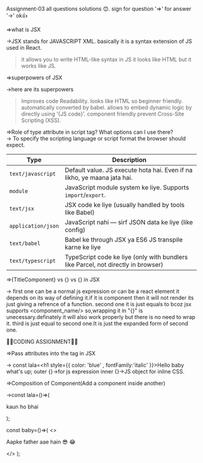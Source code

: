 Assignment-03 all questions solutions 😊.
sign for question '=>' for answer '->' ok👍

=>what is JSX

->JSX stands for JAVASCRIPT XML.
basically it is a syntax extension of JS used in React.
>it allows you to write HTML-like syntax in JS
>it looks like HTML but it works like JS.

=>superpowers of JSX

->here are its superpowers
>Improves code Readability.
>looks like HTML so beginner friendly.
>automatically converted by babel.
>allows to embed dynamic logic by directly using '{JS code}'.
>component friendly
>prevent Cross-Site Scripting (XSS).

=>Role of type attribute in script tag? What options can I use there?                         
-> To specify the scripting language or script format the browser should expect.

| Type               | Description                                                                       |
| ------------------ | --------------------------------------------------------------------------------- |
| `text/javascript`  | Default value. JS execute hota hai. Even if na likho, ye maana jata hai.          |
| `module`           | JavaScript module system ke liye. Supports `import`/`export`.                     |
| `text/jsx`         | JSX code ke liye (usually handled by tools like Babel)                            |
| `application/json` | JavaScript nahi — sirf JSON data ke liye (like config)                            |
| `text/babel`       | Babel ke through JSX ya ES6 JS transpile karne ke liye                            |
| `text/typescript`  | TypeScript code ke liye (only with bundlers like Parcel, not directly in browser) |

=>{TitleComponent} vs {<TitleComponent/>} vs
{<TitleComponent></TitleComponent>} in JSX

-> first one can be a normal js expression or can be a react element it depends on its way of defining it.if it is component then it will not render its just giving a refrence of a function.
  second one it is just equals to <TitleComponent/> bcoz jsx supports <component_name/> so,wrapping it in "{}" is unecessary.definately it will also work properly but there is no need to wrap it.
third is just equal to second one.It is just the expanded form of second one.

🧑‍💻CODING ASSIGNMENT🧑‍💻

=>Pass attributes into the tag in JSX

-> const lala=<h1 style={{ color: 'blue' , fontFamily:'italic' }}>Hello baby what's up</h1>;
outer {}->for js expression
inner {}->JS object for inline CSS.

=>Composition of Component(Add a component inside another)

->const lala=()=>(
    <p>kaun ho bhai</p>
);

const baby=()=>(
    <>
    <lala/>
    <p>Aapke father aae hain 😎 😂</p>
</>
    );
